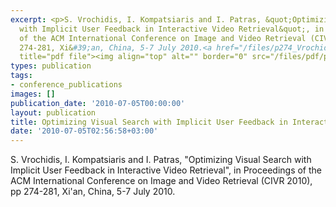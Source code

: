 ```yaml
---
excerpt: <p>S. Vrochidis, I. Kompatsiaris and I. Patras, &quot;Optimizing Visual Search
  with Implicit User Feedback in Interactive Video Retrieval&quot;, in Proceedings
  of the ACM International Conference on Image and Video Retrieval (CIVR 2010), pp
  274-281, Xi&#39;an, China, 5-7 July 2010.<a href="/files/p274_Vrochidis.pdf" target="_blank"
  title="pdf file"><img align="top" alt="" border="0" src="/files/pdf/pdf.png" /></a></p>
types: publication
tags:
- conference_publications
images: []
publication_date: '2010-07-05T00:00:00'
layout: publication
title: Optimizing Visual Search with Implicit User Feedback in Interactive Video Retrieval
date: '2010-07-05T02:56:58+03:00'
---
```

<p>S. Vrochidis, I. Kompatsiaris and I. Patras, &quot;Optimizing Visual Search with Implicit User Feedback in Interactive Video Retrieval&quot;, in Proceedings of the ACM International Conference on Image and Video Retrieval (CIVR 2010), pp 274-281, Xi&#39;an, China, 5-7 July 2010.<a href="/files/p274_Vrochidis.pdf" target="_blank" title="pdf file"><img align="top" alt="" border="0" src="/files/pdf/pdf.png" /></a></p>
